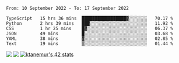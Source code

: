 <!--START_SECTION:waka-->

```text
From: 10 September 2022 - To: 17 September 2022

TypeScript   15 hrs 36 mins  █████████████████▓░░░░░░░   70.17 %
Python       2 hrs 39 mins   ███░░░░░░░░░░░░░░░░░░░░░░   11.92 %
CSS          1 hr 25 mins    █▓░░░░░░░░░░░░░░░░░░░░░░░   06.37 %
JSON         49 mins         █░░░░░░░░░░░░░░░░░░░░░░░░   03.68 %
YAML         38 mins         ▓░░░░░░░░░░░░░░░░░░░░░░░░   02.85 %
Text         19 mins         ▒░░░░░░░░░░░░░░░░░░░░░░░░   01.44 %
```

<!--END_SECTION:waka-->
<a href="https://github.com/anuraghazra/github-readme-stats">
  <img align="left" src="https://github-readme-stats.vercel.app/api?username=Tanesan&count_private=true&show_icons=true" />
<img align="left" src="https://github-readme-stats.vercel.app/api/top-langs/?username=Tanesan" />
</a>

[![ktanemur's 42 stats](https://badge42.vercel.app/api/v2/cl1wslf6s002109l771rng2w8/stats?cursusId=21&coalitionId=62)](https://github.com/JaeSeoKim/badge42)
